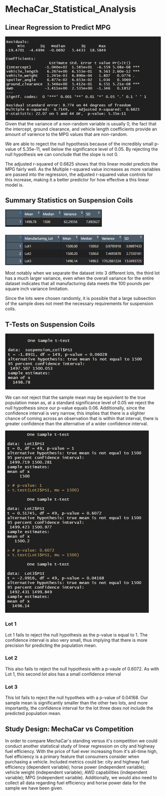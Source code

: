 # MechaCar_Statistical_Analysis
 
## Linear Regression to Predict MPG
![Linear_Regression_MPG_Prediction](https://github.com/craig-clemens/MechaCar_Statistical_Analysis/blob/main/Resources/Linear_Regression_MPG_Prediction.PNG)
Given that the variance of a non-random variable is usually 0, the fact that the intercept, ground clearance, and vehicle length coefficients provide an amount of varience to the MPG values that are non-random.

We are able to regect the null hypothesis because of the incredibly small p-value of 5.35e-11, well below the significance level of 0.05. By rejecting the null hypothesis we can conclude that the slope is not 0.

The adjusted r-squared of 0.6825 shows that this linear model predicts the MPG fairly well. As the Multiple r-squared value increases as more variables are passed into the regression, the adjusted r-squared value controls for this increase, making it a better predictor for how effective a this linear model is. 

## Summary Statistics on Suspension Coils

![TOTAL_SUMMARY](https://github.com/craig-clemens/MechaCar_Statistical_Analysis/blob/main/Resources/Total_Summary.PNG)
###
![LOT_SUMMARY](https://github.com/craig-clemens/MechaCar_Statistical_Analysis/blob/main/Resources/Lot_Summary.PNG)

Most notably when we separate the dataset into 3 different lots, the third lot has a much larger variance, even when the overall variance for the entire dataset indicates that all manufacturing data meets the 100 pounds per square inch variance limitation.

Since the lots were chosen randomly, it is possible that a large subsection of the sample does not meet the necessary requirements for suspension coils.

## T-Tests on Suspension Coils

![WHOLE_LOT](https://github.com/craig-clemens/MechaCar_Statistical_Analysis/blob/main/Resources/Whole_Lot.PNG)

We can not reject that the sample mean may be equivilent to the true population mean as, at a standard significance level of 0.05 we reject the null hypothesis since our p-value equals 0.06. Additionally, since the confidence interval is very narrow, this implies that there is a slighter chance of coming across an observation that is within that interval, there is greater confidence than the alternative of a wider confidence interval.

![THREE_LOTS](https://github.com/craig-clemens/MechaCar_Statistical_Analysis/blob/main/Resources/Three_Lots.PNG)

### Lot 1
Lot 1 fails to reject the null hypothesis as the p-value is equal to 1. The confidence interval is also very small, thus implying that there is more precision for predicting the population mean.

### Lot 2
This also fails to reject the null hypothesis with a p-vaule of 0.6072. As with Lot 1, this second lot alos has a small confidence interval

### Lot 3
This lot fails to reject the null hypotheis with a p-value of 0.04168. Our sample mean is significantly smaller than the other two lots, and more importantly, the confidence interval for the lot three does not include the predicted population mean.

## Study Design: MechaCar vs Competition
In order to compare MechaCar's standing versus it's competition we could conduct another statistical study of linear regression on city and highway fuel efficiency. With the price of fuel ever increasing from it's all-time high, fuel efficiency is a primary feature that consumers consider when purchasing a vehicle. Included metrics could be: city and highway fuel efficiency (dependent variable); horse power (independent variable); vehicle weight (independent variable); AWD capabilities (independent variable); MPG (independent variable). 
Additionally, we would also need to collect all data regarding fuel efficiency and horse power data for the sample we have been given.
